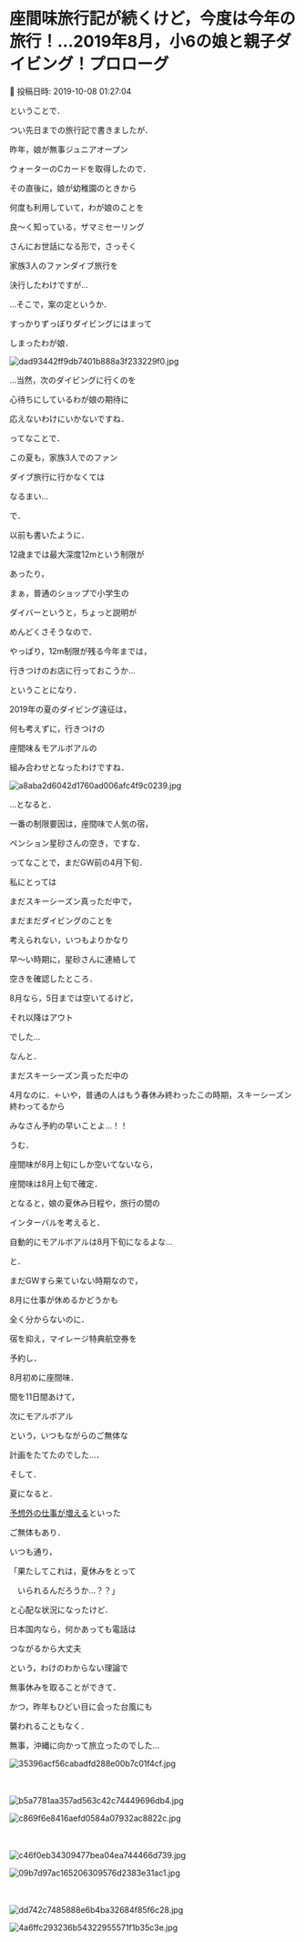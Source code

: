 # 座間味旅行記が続くけど，今度は今年の旅行！…2019年8月，小6の娘と親子ダイビング！プロローグ

📅 投稿日時: 2019-10-08 01:27:04

ということで．


つい先日までの旅行記で書きましたが．


昨年，娘が無事ジュニアオープン


ウォーターのCカードを取得したので．





その直後に，娘が幼稚園のときから


何度も利用していて，わが娘のことを


良～く知っている，ザマミセーリング


さんにお世話になる形で，さっそく


家族3人のファンダイブ旅行を


決行したわけですが…





…そこで，案の定というか．


すっかりずっぽりダイビングにはまって


しまったわが娘．




![dad93442ff9db7401b888a3f233229f0.jpg](images/dad93442ff9db7401b888a3f233229f0.jpg)




…当然，次のダイビングに行くのを


心待ちにしているわが娘の期待に


応えないわけにいかないですね．





ってなことで．


この夏も，家族3人でのファン


ダイブ旅行に行かなくては


なるまい…





で．


以前も書いたように．


12歳までは最大深度12mという制限が


あったり，


まぁ，普通のショップで小学生の


ダイバーというと，ちょっと説明が


めんどくさそうなので．


やっぱり，12m制限が残る今年までは，


行きつけのお店に行っておこうか…


ということになり．





2019年の夏のダイビング遠征は，


何も考えずに，行きつけの


座間味＆モアルボアルの


組み合わせとなったわけですね．




![a8aba2d6042d1760ad006afc4f9c0239.jpg](images/a8aba2d6042d1760ad006afc4f9c0239.jpg)







…となると．


一番の制限要因は，座間味で人気の宿，


ペンション星砂さんの空き，ですな．





ってなことで，まだGW前の4月下旬．


私にとっては


まだスキーシーズン真っただ中で，


まだまだダイビングのことを


考えられない，いつもよりかなり


早～い時期に，星砂さんに連絡して


空きを確認したところ．





8月なら，5日までは空いてるけど，


それ以降はアウト





でした…


なんと．


まだスキーシーズン真っただ中の


4月なのに．←いや，普通の人はもう春休み終わったこの時期，スキーシーズン終わってるから


みなさん予約の早いことよ…！！





うむ．


座間味が8月上旬にしか空いてないなら，


座間味は8月上旬で確定．





となると，娘の夏休み日程や，旅行の間の


インターバルを考えると．


自動的にモアルボアルは8月下旬になるよな…





と．


まだGWすら来ていない時期なので，


8月に仕事が休めるかどうかも


全く分からないのに．


宿を抑え，マイレージ特典航空券を


予約し．





8月初めに座間味．


間を11日間あけて，


次にモアルボアル





という，いつもながらのご無体な


計画をたてたのでした…．





そして．


夏になると．


[予想外の仕事が増える](eef4e03e2ff529e1d179a56db3e22b355.md)といった


ご無体もあり．


いつも通り，


「果たしてこれは，夏休みをとって


　いられるんだろうか…？？」


と心配な状況になったけど．





日本国内なら，何かあっても電話は


つながるから大丈夫





という，わけのわからない理論で


無事休みを取ることができて．





かつ，昨年もひどい目に会った台風にも


襲われることもなく．


無事，沖縄に向かって旅立ったのでした…







![35396acf56cabadfd288e00b7c01f4cf.jpg](images/35396acf56cabadfd288e00b7c01f4cf.jpg)

　

![b5a7781aa357ad563c42c74449696db4.jpg](images/b5a7781aa357ad563c42c74449696db4.jpg)









![c869f6e8416aefd0584a07932ac8822c.jpg](images/c869f6e8416aefd0584a07932ac8822c.jpg)

　

![c46f0eb34309477bea04ea744466d739.jpg](images/c46f0eb34309477bea04ea744466d739.jpg)









![09b7d97ac165206309576d2383e31ac1.jpg](images/09b7d97ac165206309576d2383e31ac1.jpg)

　

![dd742c7485888e6b4ba32684f85f6c28.jpg](images/dd742c7485888e6b4ba32684f85f6c28.jpg)









![4a6ffc293236b54322955571f1b35c3e.jpg](images/4a6ffc293236b54322955571f1b35c3e.jpg)

